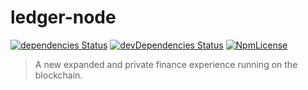 # ledger-node
[![dependencies Status](https://david-dm.org/soyjavi/voltvault/status.svg?style=flat-square)](https://david-dm.org/soyjavi/voltvault)
[![devDependencies Status](https://david-dm.org/soyjavi/voltvault/dev-status.svg?style=flat-square)](https://david-dm.org/soyjavi/voltvault?type=dev)
[![NpmLicense](https://img.shields.io/npm/l/vanillachain.svg?style=flat-square)](https://spdx.org/licenses/MIT)

> A new expanded and private finance experience running on the blockchain.